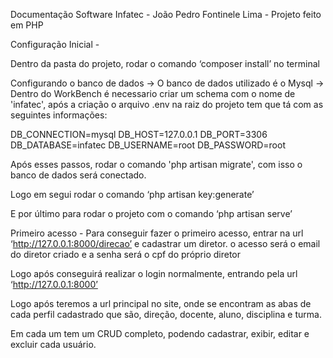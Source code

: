 Documentação Software Infatec - João Pedro Fontinele Lima - Projeto feito em PHP

Configuração Inicial - 

Dentro da pasta do projeto, rodar o comando ‘composer install’ no terminal

Configurando o banco de dados -> O banco de dados utilizado é o Mysql -> Dentro do WorkBench é necessario criar um schema com o nome de 'infatec', após a criação o arquivo .env na raiz do projeto tem que tá com as seguintes informações:

DB_CONNECTION=mysql
DB_HOST=127.0.0.1
DB_PORT=3306
DB_DATABASE=infatec
DB_USERNAME=root
DB_PASSWORD=root

Após esses passos, rodar o comando 'php artisan migrate', com isso o banco de dados será conectado.

Logo em segui rodar o comando ‘php artisan key:generate’ 

E por último para rodar o projeto com o comando ‘php artisan serve’

Primeiro acesso - 
Para conseguir fazer o primeiro acesso, entrar na url ‘http://127.0.0.1:8000/direcao’ e cadastrar um diretor. o acesso será o email do diretor criado e a senha será o cpf do próprio diretor

Logo após conseguirá realizar o login normalmente, entrando pela url ‘http://127.0.0.1:8000’

Logo após teremos a url principal no site, onde se encontram as abas de cada perfil cadastrado que são, direção, docente, aluno, disciplina e turma.

Em cada um tem um CRUD completo, podendo cadastrar, exibir, editar e excluir cada usuário. 
